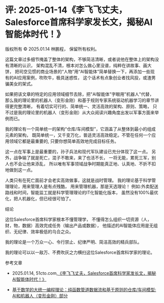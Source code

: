 # 评: 2025-01-14《李飞飞丈夫，Salesforce首席科学家发长文，揭秘AI智能体时代！》

版权所有 © 2025.01.14 林鹏程， 保留所有权利。

这篇文章过多细节掩盖了整体的架构，不够简洁清晰，或者说他在整体上的架构没有清晰的认识，
架构混乱不清，根本对怎么做心里没谱，纯粹在讲故事、画大饼，
把司空见惯的商业场景的“人物”用“AI智能体”简单替换一下，再添加一些现有的AI应用案例，吹吹牛，极具迷惑性，
这个话术有点象创业者找风投，或渣男骗美女的架式。

如果把该文章的特定的应用领域细节去除，把"AI智能体"字眼用"机器人"代替，
那么我的理论里的机器人（变形金刚）和基于规则专家系统驱动机器学习的章节讲得更完整清晰，
有着切实可行的、简单统一、灵活高效的架构、原则、策略，
只不过是我的理论里的机器人（变形金刚）从大众阅读兴趣角度出发以军事方面来举例而已。

我的理论有一个简单统一的架构“仓库/车间模型”，它涵盖了从整体到最小的组成元素的架构，
既简单统一，又千变万化，普适灵活高效稳定。不管在任何一个应用领域它都是最重要的, 
只要你想简单高效地完成目标任务。

这一点在军事上是最重要的，孙子兵法和现代军队建设已充分体现了这一点。
另外，战争输了就是死亡，混子不敢来，来了也活不长，
一将无能，累死三军，别人也不会让他来添乱，
所以唯有军事领域战争时期能真正地、认真地、不折不扣地做到这一点。

人类只有在死亡面前才会老实高效做事，这就是战时管理。
我的理论基于科学管理理论，用来管理人是有点残酷，
用来管理机器，那是天选理论！
例如:外卖配送路线和时间，智能监工就是科学管理理论的IT化智能化版本，
虽然没有100%最优化，把人机器化，但已经很可怕了。

结论

这位Salesforce首席科学家根本不懂管理学，
不懂得怎么组织一切资源（人，财，物，数据）高效完成任务（输出产品或数据），
他描述的AI智能体应用是无组织、无纪律、效率极低的乌合之众。

我的理论是一个万众一心、令行禁止、纪律严明、简洁高效的精兵部队。

我的理论可以以一敌万、不费吹灰之力横扫这位Salesforce首席科学家的理论。

参考文章

- 2025.01.14, 51cto.com,[《李飞飞丈夫，Salesforce首席科学家发长文，揭秘AI智能体时代！》](https://www.51cto.com/article/806344.html)

- [基于数学的大统一编程理论：纯函数管道数据流和基于原则的仓库/车间模型: AI和机器人（变形金刚）部分](https://github.com/linpengcheng/PurefunctionPipelineDataflow/blob/master/Readme_Chinese.md#%E4%B8%8E%E7%BB%8F%E5%85%B8AI%E5%92%8C%E7%8E%B0%E4%BB%A3AI%E5%92%8C%E5%8F%AF%E8%A7%A3%E9%87%8AAI%E6%8A%80%E6%9C%AF%E7%9A%84%E7%BB%9F%E4%B8%80)
